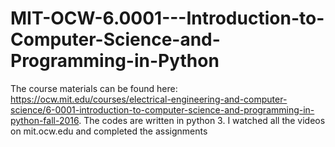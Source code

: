 # MIT-OCW-6.0001---Introduction-to-Computer-Science-and-Programming-in-Python


The course materials can be found here: https://ocw.mit.edu/courses/electrical-engineering-and-computer-science/6-0001-introduction-to-computer-science-and-programming-in-python-fall-2016. The codes are written in python 3. 
I watched all the videos on mit.ocw.edu and completed the assignments
